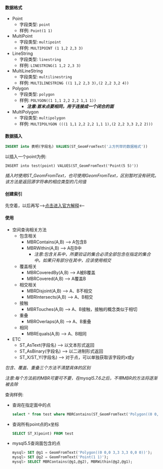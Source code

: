 #### 数据格式
- Point
    - 字段类型: `point`
    - 样例: `Point(1 1)`
- MultiPoint
    - 字段类型: `multipoint`
    - 样例: `MULTIPOINT (1 1,2 2,3 3)`
- LineString
    - 字段类型: `linestring`
    - 样例: `LINESTRING(1 1,2 2,3 3)`
- MultiLineString
    - 字段类型: `multilinestring`
    - 样例: `MULTILINESTRING ((1 1,2 2,3 3),(2 2,2 3,2 4))`
- Polygon
    - 字段类型: `polygon`
    - 样例: `POLYGON((1 1,1 2,2 2,2 1,1 1))`
        - ***注意:首末点要相同，用于连接成一个闭合的面***
- MultiPolygon
    - 字段类型: `multipolygon`
    - 样例: `MULTIPOLYGON (((1 1,1 2,2 2,2 1,1 1),(2 2,2 3,3 2,2 2)))`

#### 数据插入
```sql
INSERT into 表明(字段名) VALUES(ST_GeomFromText('上方列举的数据格式'))
```
以插入一个point为例:
```
INSERT into test(point) VALUES(ST_GeomFromText('Point(5 5)'))
```

*插入时使用ST_GeomFromText，也可使用GeomFromText，区别暂时没有研究。该方法是返回源字符串的相应类型的几何值*

#### 创建索引
先空着，以后再写-->[点击进入官方解释](https://dev.mysql.com/doc/refman/5.7/en/creating-spatial-indexes.html)<--

#### 使用
- 空间查询相关方法
    - 包含相关
        - MBRContains(A,B) --> A包含B
        - MBRWithin(A,B) --> A在B中
            - *注意:包含关系中，所要验证的集合必须全部包含在指定的集合中。如果只有部分在其中，应该使用相交*
    - 覆盖相关
        - MBRCoveredBy(A,B) --> A被B覆盖
        - MBRCovered(A,B) --> A覆盖B
    - 相交相关
        - MBRDisjoint(A,B) --> A、B不相交
        - MBRIntersects(A,B) --> A、B相交
    - 接触
        - MBRTouches(A,B) --> A、B接触，接触的概念类似于相切
    - 重叠
        - MBROverlaps(A,B) --> A、B重叠
    - 相同
        - MBREquals(A,B) --> A、B相同
- ETC
    - ST_AsText(字段名) --> 以文本形式返回
    - ST_AsBinary(字段名) --> 以二进制形式返回
    - ST_X/ST_Y(字段名) --> 对于点，可以单独获取该字段的x或y

*包含、覆盖、重叠三个方法不清楚具体的区别*

*注意:每个方法前的MBR可要可不要，在mysql5.7.6之后，不带MBR的方法将逐渐被去除*

查询样例:
- 查询在指定面中的点
    ```sql
    select * from test where MBRContains(ST_GeomFromText('Polygon((0 0,0 5,5 5,5 0,0 0))'),point)
    ```
- 查询所有point点的x坐标
    ```sql
    SELECT ST_X(point) FROM test
    ```
- mysql5.5查询面包含的点 
    ```sql
    mysql> SET @g1 = GeomFromText('Polygon((0 0,0 3,3 3,3 0,0 0))');
    mysql> SET @g2 = GeomFromText('Point(1 1)');
    mysql> SELECT MBRContains(@g1,@g2), MBRWithin(@g2,@g1);
    ```
